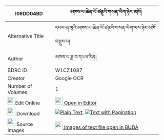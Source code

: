 |I06DD04BD|མཁས་པ་ཆེན་པོ་ཙནྡྲའི་གསན་ཡིག་ཉེར་མཁོ། 
| --- | --- 
|Alternative Title |དཔལ་ཞ་ལུའི་མཁས་པ་ཆེན་པོ་ཙནྡའི་གསན་ཡིག་ལས་ཉེར་མཁོ་བསྡུས་པ།
|Author| མཁས་པ་ཟླ་བ་དཔལ་རིན།
|BDRC ID | W1CZ1087
|Creator | Google OCR
|Number of Volumes| 1
|<img width="25" src="https://img.icons8.com/color/25/000000/edit-property.png">Edit Online| [<img width="25" src="https://avatars.githubusercontent.com/u/45091458?s=200&v=4"> Open in Editor](http://editor.openpecha.org/I06DD04BD)
|<img width="25" src="https://img.icons8.com/fluent/48/000000/download-2.png"/>  Download | [![](https://img.icons8.com/color/20/000000/txt.png)Plain Text](https://github.com/Openpecha/I06DD04BD/releases/download/v1/khepa_chenpo_tsandre(?)_sen_yi_plain_I06DD04BD.zip), [![](https://img.icons8.com/color/20/000000/txt.png)Text with Pagination](https://github.com/Openpecha/I06DD04BD/releases/download/v1/khepa_chenpo_tsandre(?)_sen_yi_pages_I06DD04BD.zip)
|<img width="25" src="https://img.icons8.com/plasticine/100/000000/pictures-folder.png"/>  Source Images | [<img width="25" src="https://library.bdrc.io/icons/BUDA-small.svg"> Images of text file open in BUDA](https://library.bdrc.io/show/bdr:W1CZ1087)
